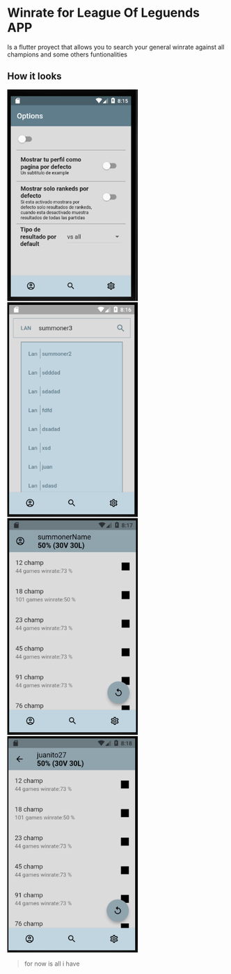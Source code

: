 # Winrate for League Of Leguends APP

Is a flutter proyect that allows you to search your general winrate against all champions and some others funtionalities

## How it looks

<img src="readmeassets/screenshot3.png" width="300"> <img src="readmeassets/screenshot4.png" width="300"> <img src="readmeassets/screenshot5.png" width="300"> <img src="readmeassets/screenshot6.png" width="300">

> for now is all i have

